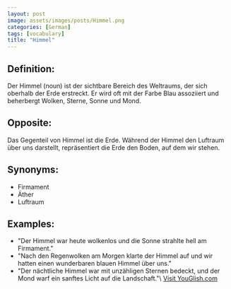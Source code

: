 ```yaml
---
layout: post
image: assets/images/posts/Himmel.png
categories: [German]
tags: [vocabulary]
title: "Himmel"
---
```


## Definition:
Der Himmel (noun) ist der sichtbare Bereich des Weltraums, der sich oberhalb der Erde erstreckt. Er wird oft mit der Farbe Blau assoziiert und beherbergt Wolken, Sterne, Sonne und Mond.

## Opposite:
Das Gegenteil von Himmel ist die Erde. Während der Himmel den Luftraum über uns darstellt, repräsentiert die Erde den Boden, auf dem wir stehen.

## Synonyms:
- Firmament
- Äther
- Luftraum

## Examples:
- "Der Himmel war heute wolkenlos und die Sonne strahlte hell am Firmament."
- "Nach den Regenwolken am Morgen klarte der Himmel auf und wir hatten einen wunderbaren blauen Himmel über uns."
- "Der nächtliche Himmel war mit unzähligen Sternen bedeckt, und der Mond warf ein sanftes Licht auf die Landschaft."\ <a id="yg-widget-0" class="youglish-widget" data-query="Himmel" data-lang="german" data-components="8412" data-auto-start="0" data-bkg-color="theme_light" data-title="How%20to%20pronounce%20Himmel%20in%20German"  rel="nofollow" href="https://youglish.com">Visit YouGlish.com</a><script async src="https://youglish.com/public/emb/widget.js" charset="utf-8"></script>